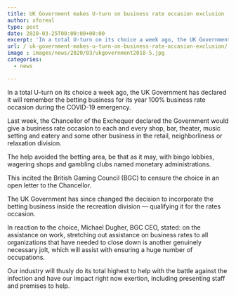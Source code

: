 ```yaml
---
title: UK Government makes U-turn on business rate occasion exclusion
author: xforeal 
type: post
date: 2020-03-25T00:00:00+00:00
excerpt: 'In a total U-turn on its choice a week ago, the UK Government has declared it will remember the betting business for its year 100&amp;percnt; business rate occasion during the COVID-19 crisis '
url: / uk-government-makes-u-turn-on-business-rate-occasion-exclusion/
image : images/news/2020/03/ukgovernment2018-5.jpg
categories:
  - news

---
```

In a total U-turn on its choice a week ago, the UK Government has declared it will remember the betting business for its year 100&percnt; business rate occasion during the COVID-19 emergency. 

Last week, the Chancellor of the Exchequer declared the Government would give a business rate occasion to each and every shop, bar, theater, music setting and eatery and some other business in the retail, neighborliness or relaxation division. 

The help avoided the betting area, be that as it may, with bingo lobbies, wagering shops and gambling clubs named monetary administrations. 

This incited the British Gaming Council (BGC) to censure the choice in an open letter to the Chancellor. 

The UK Government has since changed the decision to incorporate the betting business inside the recreation division &#8212; qualifying it for the rates occasion. 

In reaction to the choice, Michael Dugher, BGC CEO, stated: on the assistance on work, stretching out assistance on business rates to all organizations that have needed to close down is another genuinely necessary jolt, which will assist with ensuring a huge number of occupations. 

Our industry will thusly do its total highest to help with the battle against the infection and have our impact right now exertion, including presenting staff and premises to help.